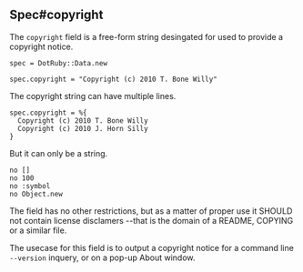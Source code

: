 ## Spec#copyright

The `copyright` field is a free-form string desingated for used
to provide a copyright notice.

    spec = DotRuby::Data.new

    spec.copyright = "Copyright (c) 2010 T. Bone Willy"

The copyright string can have multiple lines.

    spec.copyright = %{
      Copyright (c) 2010 T. Bone Willy
      Copyright (c) 2010 J. Horn Silly
    }

But it can only be a string.

    no []
    no 100
    no :symbol
    no Object.new

The field has no other restrictions, but as a matter of proper use it SHOULD
not contain license disclamers --that is the domain of a README, COPYING or
a similar file.

The usecase for this field is to output a copyright notice for a command
line `--version` inquery, or on a pop-up About window.

